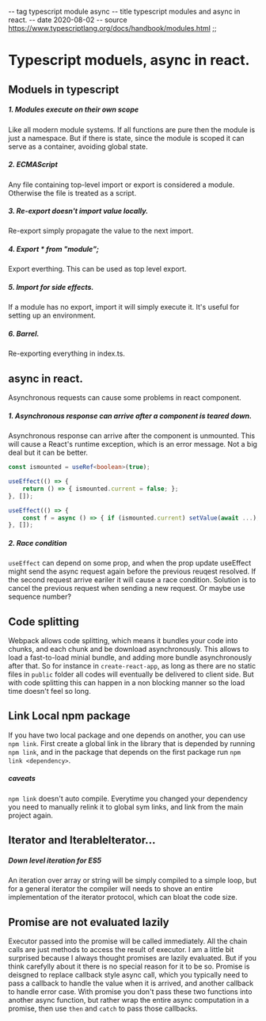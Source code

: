 -- tag typescript module async
-- title typescript modules and async in react.
-- date 2020-08-02
-- source https://www.typescriptlang.org/docs/handbook/modules.html
;;
# Typescript moduels, async in react.

## Moduels in typescript

##### 1. Modules execute on their own scope
Like all modern module systems. If all functions are pure then the module is just a namespace. But if there is state, since the module is scoped it can serve as a container, avoiding global state.

##### 2. ECMAScript
Any file containing top-level import or export is considered a module. Otherwise the file is treated as a script.

##### 3. Re-export doesn't import value locally.
Re-export simply propagate the value to the next import.

##### 4. Export * from "module";
Export everthing. This can be used as top level export.

##### 5. Import for side effects.
If a module has no export, import it will simply execute it. It's useful for setting up an environment.

##### 6. Barrel.
Re-exporting everything in index.ts.

## async in react.
Asynchronous requests can cause some problems in react component.

##### 1. Asynchronous response can arrive after a component is teared down.
Asynchronous response can arrive after the component is unmounted. This will cause a React's runtime exception, which is an error message. Not a big deal but it can be better.
```typescript
const ismounted = useRef<boolean>(true);

useEffect(() => {
    return () => { ismounted.current = false; };
}, []);

useEffect(() => {
    const f = async () => { if (ismounted.current) setValue(await ...); }
}, []);
```

##### 2. Race condition
`useEffect` can depend on some prop, and when the prop update useEffect might send the async request again before the previous reuqest resolved. If the second request arrive eariler it will cause a race condition. Solution is to cancel the previous request when sending a new request. Or maybe use sequence number?

## Code splitting
Webpack allows code splitting, which means it bundles your code into chunks, and each chunk and be download asynchronously. This allows to load a fast-to-load minial bundle, and adding more bundle asynchronously after that. So for instance in `create-react-app`, as long as there are no static files in `public` folder all codes will eventually be delivered to client side. But with code splitting this can happen in a non blocking manner so the load time doesn't feel so long.

## Link Local npm package
If you have two local package and one depends on another, you can use `npm link`. First create a global link in the library that is depended by running `npm link`, and in the package that depends on the first package run `npm link <dependency>`.

##### caveats
`npm link` doesn't auto compile. Everytime you changed your dependency you need to manually relink it to global sym links, and link from the main project again.

## Iterator and IterableIterator...
##### Down level iteration for ES5
An iteration over array or string will be simply compiled to a simple loop, but for a general iterator the compiler will needs to shove an entire implementation of the iterator protocol, which can bloat the code size.

## Promise are not evaluated lazily
Executor passed into the promise will be called immediately. All the chain calls are just methods to access the result of executor. I am a little bit surprised because I always thought promises are lazily evaluated. But if you think carefylly about it there is no special reason for it to be so. Promise is deisgned to replace callback style async call, which you typically need to pass a callback to handle the value when it is arrived, and another callback to handle error case. With promise you don't pass these two functions into another async function, but rather wrap the entire async computation in a promise, then use `then` and `catch` to pass those callbacks.

##
